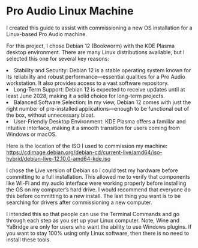 # Pro Audio Linux Machine
I created this guide to assist with commissioning a new OS installation for a Linux-based Pro Audio machine.

For this project, I chose Debian 12 (Bookworm) with the KDE Plasma desktop environment. There are many Linux distributions available, but I selected this one for several key reasons:

<li>Stability and Security: Debian 12 is a stable operating system known for its reliability and robust performance—essential qualities for a Pro Audio workstation. It also provides access to a vast software repository.</li>

<li>Long-Term Support: Debian 12 is expected to receive updates until at least June 2028, making it a solid choice for long-term projects.</li>

<li>Balanced Software Selection: In my view, Debian 12 comes with just the right number of pre-installed applications—enough to be functional out of the box, without unnecessary bloat.</li>

<li>User-Friendly Desktop Environment: KDE Plasma offers a familiar and intuitive interface, making it a smooth transition for users coming from Windows or macOS.</li><p></p>

Here is the location of the ISO I used to commission my machine:
https://cdimage.debian.org/debian-cd/current-live/amd64/iso-hybrid/debian-live-12.10.0-amd64-kde.iso

I chose the Live version of Debian so I could test my hardware before committing to a full installation. This allowed me to verify that components like Wi-Fi and my audio interface were working properly before installing the OS on my computer’s hard drive.  I would recommend that everyone do this before committing to a new install.  The last thing you want is to be searching for drivers after commissioning a new computer.

I intended this so that people can use the Terminal Commands and go through each step as you set up your Linux computer.   Note, Wine and YaBridge are only for users who want the ability to use Windows plugins.  If you want to stay 100% using only Linux software, then there is no need to install these tools.  




